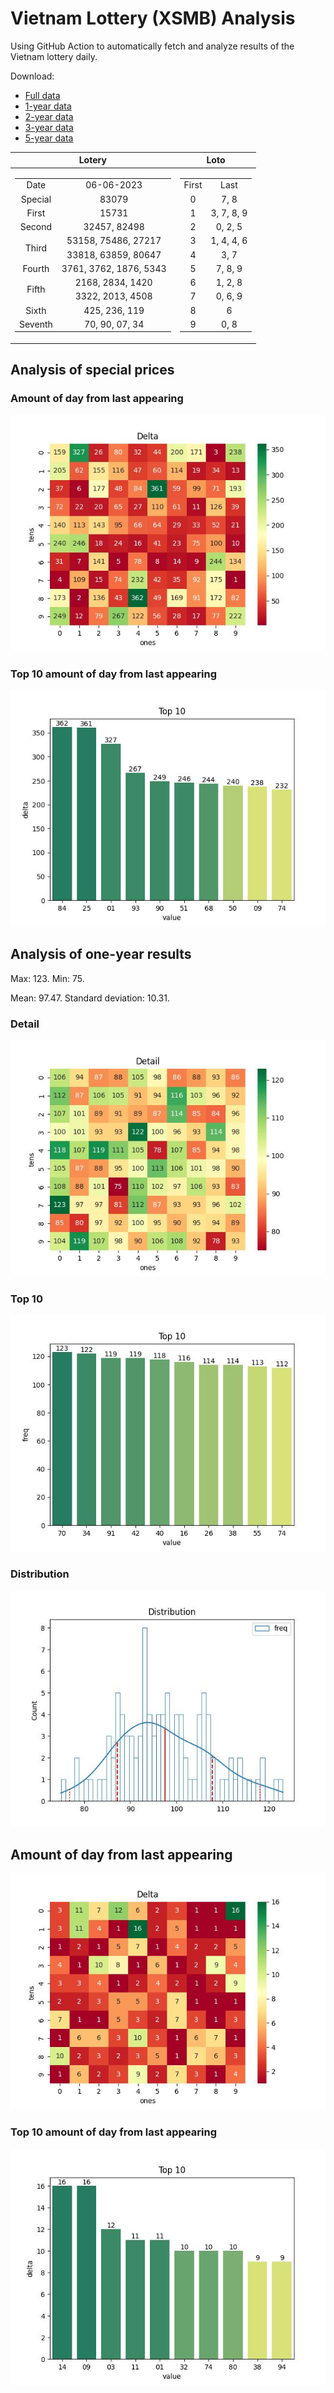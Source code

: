 # Vietnam Lottery (XSMB) Analysis

Using GitHub Action to automatically fetch and analyze results of the Vietnam lottery daily.

Download:

* [Full data](https://raw.githubusercontent.com/khiemdoan/vietnam-lottery-xsmb-analysis/main/results/xsmb.csv)
* [1-year data](https://raw.githubusercontent.com/khiemdoan/vietnam-lottery-xsmb-analysis/main/results/xsmb_1_year.csv)
* [2-year data](https://raw.githubusercontent.com/khiemdoan/vietnam-lottery-xsmb-analysis/main/results/xsmb_2_year.csv)
* [3-year data](https://raw.githubusercontent.com/khiemdoan/vietnam-lottery-xsmb-analysis/main/results/xsmb_3_year.csv)
* [5-year data](https://raw.githubusercontent.com/khiemdoan/vietnam-lottery-xsmb-analysis/main/results/xsmb_5_year.csv)

| Lotery      | Loto |
| :-----------: | :-----------: |
| <table><tr><td>Date</td><td>06-06-2023</td></tr><tr><td>Special</td><td>83079</td></tr><tr><td>First</td><td>15731</td></tr><tr><td>Second</td><td>32457, 82498</td></tr><tr><td rowspan="2">Third</td><td>53158, 75486, 27217</td></tr><tr><td>33818, 63859, 80647</td></tr><tr><td>Fourth</td><td>3761, 3762, 1876, 5343</td></tr><tr><td rowspan="2">Fifth</td><td>2168, 2834, 1420</td></tr><tr><td>3322, 2013, 4508</td></tr><tr><td>Sixth</td><td>425, 236, 119</td></tr><tr><td>Seventh</td><td>70, 90, 07, 34</td></tr></table> | <table><tr><td>First</td><td>Last</td></tr><tr><td>0</td><td>7, 8</td></tr><tr><td>1</td><td>3, 7, 8, 9</td></tr><tr><td>2</td><td>0, 2, 5</td></tr><tr><td>3</td><td>1, 4, 4, 6</td></tr><tr><td>4</td><td>3, 7</td></tr><tr><td>5</td><td>7, 8, 9</td></tr><tr><td>6</td><td>1, 2, 8</td></tr><tr><td>7</td><td>0, 6, 9</td></tr><tr><td>8</td><td>6</td></tr><tr><td>9</td><td>0, 8</td></tr></table> |


<h2>Analysis of special prices</h2>

<h3>Amount of day from last appearing</h3>

![Delta](images/special_delta.jpg)

<h3>Top 10 amount of day from last appearing</h3>

![Delta top 10](images/special_delta_top_10.jpg)

<h2>Analysis of one-year results</h2>

Max: 123. Min: 75.

Mean: 97.47. Standard deviation: 10.31.

<h3>Detail</h3>

![Detail](images/heatmap.jpg)

<h3>Top 10</h3>

![Top 10](images/top-10.jpg)

<h3>Distribution</h3>

![Distribution](images/distribution.jpg)

<h2>Amount of day from last appearing</h2>

![Delta](images/delta.jpg)

<h3>Top 10 amount of day from last appearing</h3>

![Delta top 10](images/delta_top_10.jpg)